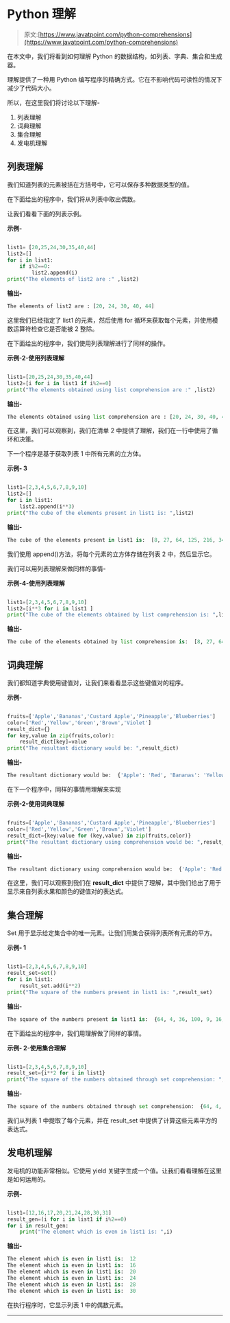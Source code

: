 # Python 理解

> 原文:[https://www.javatpoint.com/python-comprehensions](https://www.javatpoint.com/python-comprehensions)

在本文中，我们将看到如何理解 Python 的数据结构，如列表、字典、集合和生成器。

理解提供了一种用 Python 编写程序的精确方式。它在不影响代码可读性的情况下减少了代码大小。

所以，在这里我们将讨论以下理解-

1.  列表理解
2.  词典理解
3.  集合理解
4.  发电机理解

## 列表理解

我们知道列表的元素被括在方括号中，它可以保存多种数据类型的值。

在下面给出的程序中，我们将从列表中取出偶数。

让我们看看下面的列表示例。

**示例-**

```py

list1= [20,25,24,30,35,40,44]
list2=[]
for i in list1:
    if i%2==0:
        list2.append(i)
print("The elements of list2 are :" ,list2)

```

**输出-**

```py
The elements of list2 are : [20, 24, 30, 40, 44]

```

这里我们已经指定了 list1 的元素，然后使用 for 循环来获取每个元素，并使用模数运算符检查它是否能被 2 整除。

在下面给出的程序中，我们使用列表理解进行了同样的操作。

**示例-2-使用列表理解**

```py

list1=[20,25,24,30,35,40,44]
list2=[i for i in list1 if i%2==0]
print("The elements obtained using list comprehension are :" ,list2)

```

**输出-**

```py
The elements obtained using list comprehension are : [20, 24, 30, 40, 44]

```

在这里，我们可以观察到，我们在清单 2 中提供了理解，我们在一行中使用了循环和决策。

下一个程序是基于获取列表 1 中所有元素的立方体。

**示例- 3**

```py

list1=[2,3,4,5,6,7,8,9,10]
list2=[]
for i in list1:
    list2.append(i**3)
print("The cube of the elements present in list1 is: ",list2)

```

**输出-**

```py
The cube of the elements present in list1 is:  [8, 27, 64, 125, 216, 343, 512, 729, 1000]

```

我们使用 append()方法，将每个元素的立方体存储在列表 2 中，然后显示它。

我们可以用列表理解来做同样的事情-

**示例-4-使用列表理解**

```py

list1=[2,3,4,5,6,7,8,9,10]
list2=[i**3 for i in list1 ]
print("The cube of the elements obtained by list comprehension is: ",list2)

```

**输出-**

```py
The cube of the elements obtained by list comprehension is:  [8, 27, 64, 125, 216, 343, 512, 729, 1000]

```

## 词典理解

我们都知道字典使用键值对，让我们来看看显示这些键值对的程序。

**示例-**

```py

fruits=['Apple','Bananas','Custard Apple','Pineapple','Blueberries']
color=['Red','Yellow','Green','Brown','Violet']
result_dict={}
for key,value in zip(fruits,color):
    result_dict[key]=value
print("The resultant dictionary would be: ",result_dict)

```

**输出-**

```py
The resultant dictionary would be:  {'Apple': 'Red', 'Bananas': 'Yellow', 'Custard Apple': 'Green', 'Pineapple': 'Brown', 'Blueberries': 'Violet'}

```

在下一个程序中，同样的事情用理解来实现

**示例-2-使用词典理解**

```py

fruits=['Apple','Bananas','Custard Apple','Pineapple','Blueberries']
color=['Red','Yellow','Green','Brown','Violet']
result_dict={key:value for (key,value) in zip(fruits,color)}
print("The resultant dictionary using comprehension would be: ",result_dict)

```

**输出-**

```py
The resultant dictionary using comprehension would be:  {'Apple': 'Red', 'Bananas': 'Yellow', 'Custard Apple': 'Green', 'Pineapple': 'Brown', 'Blueberries': 'Violet'}

```

在这里，我们可以观察到我们在 **result_dict** 中提供了理解，其中我们给出了用于显示来自列表水果和颜色的键值对的表达式。

## 集合理解

Set 用于显示给定集合中的唯一元素。让我们用集合获得列表所有元素的平方。

**示例- 1**

```py

list1=[2,3,4,5,6,7,8,9,10]
result_set=set()
for i in list1:
    result_set.add(i**2)
print("The square of the numbers present in list1 is: ",result_set)

```

**输出-**

```py
The square of the numbers present in list1 is:  {64, 4, 36, 100, 9, 16, 49, 81, 25}

```

在下面给出的程序中，我们用理解做了同样的事情。

**示例- 2-使用集合理解**

```py

list1=[2,3,4,5,6,7,8,9,10]
result_set={i**2 for i in list1}
print("The square of the numbers obtained through set comprehension: ",result_set)

```

**输出-**

```py
The square of the numbers obtained through set comprehension:  {64, 4, 36, 100, 9, 16, 49, 81, 25}

```

我们从列表 1 中提取了每个元素，并在 result_set 中提供了计算这些元素平方的表达式。

## 发电机理解

发电机的功能非常相似。它使用 yield 关键字生成一个值。让我们看看理解在这里是如何运用的。

**示例-**

```py

list1=[12,16,17,20,21,24,28,30,31]
result_gen=(i for i in list1 if i%2==0)
for i in result_gen:
    print("The element which is even in list1 is: ",i)

```

**输出-**

```py
The element which is even in list1 is:  12
The element which is even in list1 is:  16
The element which is even in list1 is:  20
The element which is even in list1 is:  24
The element which is even in list1 is:  28
The element which is even in list1 is:  30

```

在执行程序时，它显示列表 1 中的偶数元素。

* * *